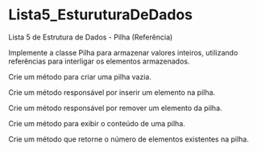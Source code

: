 # Lista5_EsturuturaDeDados
Lista 5 de Estrutura de Dados - Pilha (Referência)

Implemente a classe Pilha para armazenar valores inteiros, utilizando referências para interligar os elementos armazenados.

Crie um método para criar uma pilha vazia.

Crie um método responsável por inserir um elemento na pilha.

Crie um método responsável por remover um elemento da pilha.

Crie um método para exibir o conteúdo de uma pilha.

Crie um método que retorne o número de elementos existentes na pilha.
